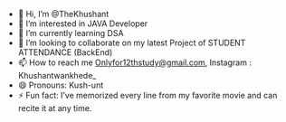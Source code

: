 - 👋 Hi, I’m @TheKhushant
- 👀 I’m interested in JAVA Developer
- 🌱 I’m currently learning DSA
- 💞️ I’m looking to collaborate on my latest Project of STUDENT ATTENDANCE (BackEnd)
- 📫 How to reach me Onlyfor12thstudy@gmail.com, Instagram : Khushantwankhede_
- 😄 Pronouns: Kush-unt
- ⚡ Fun fact: I’ve memorized every line from my favorite movie and can recite it at any time.

<!---
TheKhushant/TheKhushant is a ✨ special ✨ repository because its `README.md` (this file) appears on your GitHub profile.
You can click the Preview link to take a look at your changes.
--->
